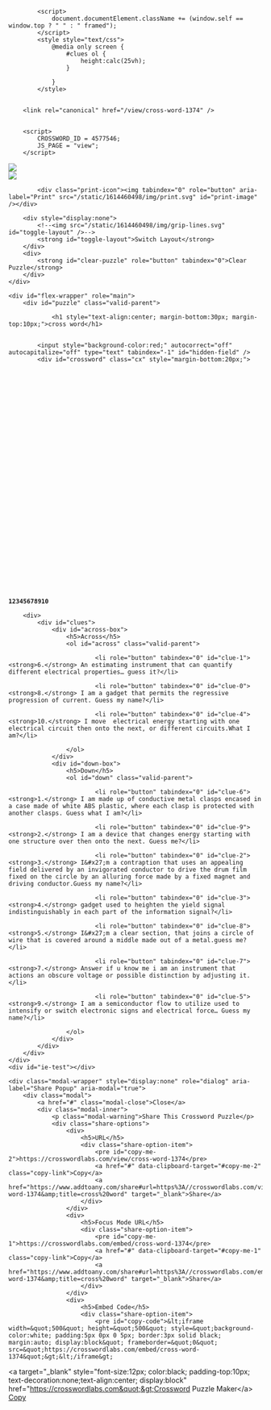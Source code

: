 <!doctype html>
<html lang="en">
    <head>
        <!-- Required meta tags -->
        <meta charset="utf-8">
        <meta name="viewport" content="width=device-width, initial-scale=1, shrink-to-fit=no">
        <title>cross word</title>
        <meta name="description" content="" />

        

<link rel="stylesheet" href="edit.css" type="text/css">


        
            <script>
                document.documentElement.className += (window.self == window.top ? " " : " framed");
            </script>
            <style style="text/css">
                @media only screen {
                    #clues ol {
                        height:calc(25vh);
                    }
                    
                }
            </style>
        

        <link rel="canonical" href="/view/cross-word-1374" />
        

        <script>
            CROSSWORD_ID = 4577546;
            JS_PAGE = "view";
        </script>
</head>

<body>
    
        
<div id="mini-menu" class="" role="menu" aria-label="Puzzle Menu">
    <a id="menu-expander" href="/view/cross-word-1374" onclick="return false"></a>
    <div id="mini-menu-content">
        <div>
            <img src="/static/1614460498/img/search-plus.svg" tabindex="0" id="zoom-in" role="button" aria-label="Zoom in" />
        </div>
        <div>
            <img src="/static/1614460498/img/search-minus.svg" tabindex="0" id="zoom-out" role="button" aria-label="Zoom out" />
        </div>
        
            <div class="print-icon"><img tabindex="0" role="button" aria-label="Print" src="/static/1614460498/img/print.svg" id="print-image" /></div>
        
        <div style="display:none">
            <!--<img src="/static/1614460498/img/grip-lines.svg" id="toggle-layout" />-->
            <strong id="toggle-layout">Switch Layout</strong>
        </div>
        <div>
            <strong id="clear-puzzle" role="button" tabindex="0">Clear Puzzle</strong>
        </div>
    </div>
</div>

    
    <div id="flex-wrapper" role="main">
		<div id="puzzle" class="valid-parent">
            
                <h1 style="text-align:center; margin-bottom:30px; margin-top:10px;">cross word</h1>
            

			<input style="background-color:red;" autocorrect="off" autocapitalize="off" type="text" tabindex="-1" id="hidden-field" />
			<div id="crossword" class="cx" style="margin-bottom:20px;">
				
<svg viewBox="-0.5 -0.5 691 601" preserveAspectRatio="xMidYMin meet" data-height="601.5" data-width="691.5" style="max-height:601.5px; max-width:691.5px" xmlns="http://www.w3.org/2000/svg">

<style type="text/css">

        g rect {        fill:#ffffff;        stroke-width:1;        stroke:#000001;    }

        .cx-c {        font-size:12px;        font-family:monospace;        pointer-events:none;        font-weight:bold;        fill:#000002;        text-anchor:start;    }

        .cx-a {        font-size:22px;        font-family:monospace;        text-anchor:middle;        pointer-events:none;        fill:#000003;    }
    
</style>
<g id="cx-0-20"><rect  x="600" y="0" width="30" height="30" /><text dy="1em"  class="cx-c" x="602.0" y="2.0" >1</text><text dy=".28em"  class="cx-a" x="615.0" y="15.0"></text></g><g id="cx-1-18"><rect  x="540" y="30" width="30" height="30" /><text dy="1em"  class="cx-c" x="542.0" y="32.0" >2</text><text dy=".28em"  class="cx-a" x="555.0" y="45.0"></text></g><g id="cx-1-20"><rect  x="600" y="30" width="30" height="30" /><text dy=".28em"  class="cx-a" x="615.0" y="45.0"></text></g><g id="cx-2-16"><rect  x="480" y="60" width="30" height="30" /><text dy="1em"  class="cx-c" x="482.0" y="62.0" >3</text><text dy=".28em"  class="cx-a" x="495.0" y="75.0"></text></g><g id="cx-2-18"><rect  x="540" y="60" width="30" height="30" /><text dy=".28em"  class="cx-a" x="555.0" y="75.0"></text></g><g id="cx-2-20"><rect  x="600" y="60" width="30" height="30" /><text dy=".28em"  class="cx-a" x="615.0" y="75.0"></text></g><g id="cx-3-10"><rect  x="300" y="90" width="30" height="30" /><text dy="1em"  class="cx-c" x="302.0" y="92.0" >4</text><text dy=".28em"  class="cx-a" x="315.0" y="105.0"></text></g><g id="cx-3-16"><rect  x="480" y="90" width="30" height="30" /><text dy=".28em"  class="cx-a" x="495.0" y="105.0"></text></g><g id="cx-3-18"><rect  x="540" y="90" width="30" height="30" /><text dy=".28em"  class="cx-a" x="555.0" y="105.0"></text></g><g id="cx-3-20"><rect  x="600" y="90" width="30" height="30" /><text dy=".28em"  class="cx-a" x="615.0" y="105.0"></text></g><g id="cx-3-22"><rect  x="660" y="90" width="30" height="30" /><text dy="1em"  class="cx-c" x="662.0" y="92.0" >5</text><text dy=".28em"  class="cx-a" x="675.0" y="105.0"></text></g><g id="cx-4-5"><rect  x="150" y="120" width="30" height="30" /><text dy="1em"  class="cx-c" x="152.0" y="122.0" >6</text><text dy=".28em"  class="cx-a" x="165.0" y="135.0"></text></g><g id="cx-4-6"><rect  x="180" y="120" width="30" height="30" /><text dy=".28em"  class="cx-a" x="195.0" y="135.0"></text></g><g id="cx-4-7"><rect  x="210" y="120" width="30" height="30" /><text dy=".28em"  class="cx-a" x="225.0" y="135.0"></text></g><g id="cx-4-8"><rect  x="240" y="120" width="30" height="30" /><text dy=".28em"  class="cx-a" x="255.0" y="135.0"></text></g><g id="cx-4-9"><rect  x="270" y="120" width="30" height="30" /><text dy=".28em"  class="cx-a" x="285.0" y="135.0"></text></g><g id="cx-4-10"><rect  x="300" y="120" width="30" height="30" /><text dy=".28em"  class="cx-a" x="315.0" y="135.0"></text></g><g id="cx-4-11"><rect  x="330" y="120" width="30" height="30" /><text dy=".28em"  class="cx-a" x="345.0" y="135.0"></text></g><g id="cx-4-12"><rect  x="360" y="120" width="30" height="30" /><text dy=".28em"  class="cx-a" x="375.0" y="135.0"></text></g><g id="cx-4-13"><rect  x="390" y="120" width="30" height="30" /><text dy=".28em"  class="cx-a" x="405.0" y="135.0"></text></g><g id="cx-4-14"><rect  x="420" y="120" width="30" height="30" /><text dy="1em"  class="cx-c" x="422.0" y="122.0" >7</text><text dy=".28em"  class="cx-a" x="435.0" y="135.0"></text></g><g id="cx-4-16"><rect  x="480" y="120" width="30" height="30" /><text dy=".28em"  class="cx-a" x="495.0" y="135.0"></text></g><g id="cx-4-18"><rect  x="540" y="120" width="30" height="30" /><text dy=".28em"  class="cx-a" x="555.0" y="135.0"></text></g><g id="cx-4-20"><rect  x="600" y="120" width="30" height="30" /><text dy=".28em"  class="cx-a" x="615.0" y="135.0"></text></g><g id="cx-4-22"><rect  x="660" y="120" width="30" height="30" /><text dy=".28em"  class="cx-a" x="675.0" y="135.0"></text></g><g id="cx-5-10"><rect  x="300" y="150" width="30" height="30" /><text dy=".28em"  class="cx-a" x="315.0" y="165.0"></text></g><g id="cx-5-14"><rect  x="420" y="150" width="30" height="30" /><text dy=".28em"  class="cx-a" x="435.0" y="165.0"></text></g><g id="cx-5-16"><rect  x="480" y="150" width="30" height="30" /><text dy=".28em"  class="cx-a" x="495.0" y="165.0"></text></g><g id="cx-5-18"><rect  x="540" y="150" width="30" height="30" /><text dy=".28em"  class="cx-a" x="555.0" y="165.0"></text></g><g id="cx-5-20"><rect  x="600" y="150" width="30" height="30" /><text dy=".28em"  class="cx-a" x="615.0" y="165.0"></text></g><g id="cx-5-22"><rect  x="660" y="150" width="30" height="30" /><text dy=".28em"  class="cx-a" x="675.0" y="165.0"></text></g><g id="cx-6-10"><rect  x="300" y="180" width="30" height="30" /><text dy=".28em"  class="cx-a" x="315.0" y="195.0"></text></g><g id="cx-6-13"><rect  x="390" y="180" width="30" height="30" /><text dy="1em"  class="cx-c" x="392.0" y="182.0" >8</text><text dy=".28em"  class="cx-a" x="405.0" y="195.0"></text></g><g id="cx-6-14"><rect  x="420" y="180" width="30" height="30" /><text dy=".28em"  class="cx-a" x="435.0" y="195.0"></text></g><g id="cx-6-15"><rect  x="450" y="180" width="30" height="30" /><text dy=".28em"  class="cx-a" x="465.0" y="195.0"></text></g><g id="cx-6-16"><rect  x="480" y="180" width="30" height="30" /><text dy=".28em"  class="cx-a" x="495.0" y="195.0"></text></g><g id="cx-6-17"><rect  x="510" y="180" width="30" height="30" /><text dy=".28em"  class="cx-a" x="525.0" y="195.0"></text></g><g id="cx-6-18"><rect  x="540" y="180" width="30" height="30" /><text dy=".28em"  class="cx-a" x="555.0" y="195.0"></text></g><g id="cx-6-19"><rect  x="570" y="180" width="30" height="30" /><text dy=".28em"  class="cx-a" x="585.0" y="195.0"></text></g><g id="cx-6-20"><rect  x="600" y="180" width="30" height="30" /><text dy=".28em"  class="cx-a" x="615.0" y="195.0"></text></g><g id="cx-6-21"><rect  x="630" y="180" width="30" height="30" /><text dy=".28em"  class="cx-a" x="645.0" y="195.0"></text></g><g id="cx-6-22"><rect  x="660" y="180" width="30" height="30" /><text dy=".28em"  class="cx-a" x="675.0" y="195.0"></text></g><g id="cx-7-10"><rect  x="300" y="210" width="30" height="30" /><text dy=".28em"  class="cx-a" x="315.0" y="225.0"></text></g><g id="cx-7-14"><rect  x="420" y="210" width="30" height="30" /><text dy=".28em"  class="cx-a" x="435.0" y="225.0"></text></g><g id="cx-7-16"><rect  x="480" y="210" width="30" height="30" /><text dy=".28em"  class="cx-a" x="495.0" y="225.0"></text></g><g id="cx-7-18"><rect  x="540" y="210" width="30" height="30" /><text dy=".28em"  class="cx-a" x="555.0" y="225.0"></text></g><g id="cx-7-20"><rect  x="600" y="210" width="30" height="30" /><text dy=".28em"  class="cx-a" x="615.0" y="225.0"></text></g><g id="cx-7-22"><rect  x="660" y="210" width="30" height="30" /><text dy=".28em"  class="cx-a" x="675.0" y="225.0"></text></g><g id="cx-8-10"><rect  x="300" y="240" width="30" height="30" /><text dy=".28em"  class="cx-a" x="315.0" y="255.0"></text></g><g id="cx-8-14"><rect  x="420" y="240" width="30" height="30" /><text dy=".28em"  class="cx-a" x="435.0" y="255.0"></text></g><g id="cx-8-18"><rect  x="540" y="240" width="30" height="30" /><text dy=".28em"  class="cx-a" x="555.0" y="255.0"></text></g><g id="cx-8-20"><rect  x="600" y="240" width="30" height="30" /><text dy=".28em"  class="cx-a" x="615.0" y="255.0"></text></g><g id="cx-8-22"><rect  x="660" y="240" width="30" height="30" /><text dy=".28em"  class="cx-a" x="675.0" y="255.0"></text></g><g id="cx-9-10"><rect  x="300" y="270" width="30" height="30" /><text dy=".28em"  class="cx-a" x="315.0" y="285.0"></text></g><g id="cx-9-14"><rect  x="420" y="270" width="30" height="30" /><text dy=".28em"  class="cx-a" x="435.0" y="285.0"></text></g><g id="cx-9-18"><rect  x="540" y="270" width="30" height="30" /><text dy=".28em"  class="cx-a" x="555.0" y="285.0"></text></g><g id="cx-9-20"><rect  x="600" y="270" width="30" height="30" /><text dy=".28em"  class="cx-a" x="615.0" y="285.0"></text></g><g id="cx-9-22"><rect  x="660" y="270" width="30" height="30" /><text dy=".28em"  class="cx-a" x="675.0" y="285.0"></text></g><g id="cx-10-1"><rect  x="30" y="300" width="30" height="30" /><text dy="1em"  class="cx-c" x="32.0" y="302.0" >9</text><text dy=".28em"  class="cx-a" x="45.0" y="315.0"></text></g><g id="cx-10-10"><rect  x="300" y="300" width="30" height="30" /><text dy=".28em"  class="cx-a" x="315.0" y="315.0"></text></g><g id="cx-10-14"><rect  x="420" y="300" width="30" height="30" /><text dy=".28em"  class="cx-a" x="435.0" y="315.0"></text></g><g id="cx-10-18"><rect  x="540" y="300" width="30" height="30" /><text dy=".28em"  class="cx-a" x="555.0" y="315.0"></text></g><g id="cx-10-22"><rect  x="660" y="300" width="30" height="30" /><text dy=".28em"  class="cx-a" x="675.0" y="315.0"></text></g><g id="cx-11-0"><rect  x="0" y="330" width="30" height="30" /><text dy="1em"  class="cx-c" x="2.0" y="332.0" >10</text><text dy=".28em"  class="cx-a" x="15.0" y="345.0"></text></g><g id="cx-11-1"><rect  x="30" y="330" width="30" height="30" /><text dy=".28em"  class="cx-a" x="45.0" y="345.0"></text></g><g id="cx-11-2"><rect  x="60" y="330" width="30" height="30" /><text dy=".28em"  class="cx-a" x="75.0" y="345.0"></text></g><g id="cx-11-3"><rect  x="90" y="330" width="30" height="30" /><text dy=".28em"  class="cx-a" x="105.0" y="345.0"></text></g><g id="cx-11-4"><rect  x="120" y="330" width="30" height="30" /><text dy=".28em"  class="cx-a" x="135.0" y="345.0"></text></g><g id="cx-11-5"><rect  x="150" y="330" width="30" height="30" /><text dy=".28em"  class="cx-a" x="165.0" y="345.0"></text></g><g id="cx-11-6"><rect  x="180" y="330" width="30" height="30" /><text dy=".28em"  class="cx-a" x="195.0" y="345.0"></text></g><g id="cx-11-7"><rect  x="210" y="330" width="30" height="30" /><text dy=".28em"  class="cx-a" x="225.0" y="345.0"></text></g><g id="cx-11-8"><rect  x="240" y="330" width="30" height="30" /><text dy=".28em"  class="cx-a" x="255.0" y="345.0"></text></g><g id="cx-11-9"><rect  x="270" y="330" width="30" height="30" /><text dy=".28em"  class="cx-a" x="285.0" y="345.0"></text></g><g id="cx-11-10"><rect  x="300" y="330" width="30" height="30" /><text dy=".28em"  class="cx-a" x="315.0" y="345.0"></text></g><g id="cx-11-14"><rect  x="420" y="330" width="30" height="30" /><text dy=".28em"  class="cx-a" x="435.0" y="345.0"></text></g><g id="cx-12-1"><rect  x="30" y="360" width="30" height="30" /><text dy=".28em"  class="cx-a" x="45.0" y="375.0"></text></g><g id="cx-12-10"><rect  x="300" y="360" width="30" height="30" /><text dy=".28em"  class="cx-a" x="315.0" y="375.0"></text></g><g id="cx-13-1"><rect  x="30" y="390" width="30" height="30" /><text dy=".28em"  class="cx-a" x="45.0" y="405.0"></text></g><g id="cx-14-1"><rect  x="30" y="420" width="30" height="30" /><text dy=".28em"  class="cx-a" x="45.0" y="435.0"></text></g><g id="cx-15-1"><rect  x="30" y="450" width="30" height="30" /><text dy=".28em"  class="cx-a" x="45.0" y="465.0"></text></g><g id="cx-16-1"><rect  x="30" y="480" width="30" height="30" /><text dy=".28em"  class="cx-a" x="45.0" y="495.0"></text></g><g id="cx-17-1"><rect  x="30" y="510" width="30" height="30" /><text dy=".28em"  class="cx-a" x="45.0" y="525.0"></text></g><g id="cx-18-1"><rect  x="30" y="540" width="30" height="30" /><text dy=".28em"  class="cx-a" x="45.0" y="555.0"></text></g><g id="cx-19-1"><rect  x="30" y="570" width="30" height="30" /><text dy=".28em"  class="cx-a" x="45.0" y="585.0"></text></g></svg>
			</div>
		</div>


        <div>
            <div id="clues">
                <div id="across-box">
                    <h5>Across</h5>
                    <ol id="across" class="valid-parent">
                        
                            <li role="button" tabindex="0" id="clue-1"><strong>6.</strong> An estimating instrument that can quantify different electrical properties… guess it?</li>
                        
                            <li role="button" tabindex="0" id="clue-0"><strong>8.</strong> I am a gadget that permits the regressive progression of current. Guess my name?</li>
                        
                            <li role="button" tabindex="0" id="clue-4"><strong>10.</strong> I move  electrical energy starting with one electrical circuit then onto the next, or different circuits.What I am?</li>
                        
                    </ol>
                </div>
                <div id="down-box">
                    <h5>Down</h5>
                    <ol id="down" class="valid-parent">
                        
                            <li role="button" tabindex="0" id="clue-6"><strong>1.</strong> I am made up of conductive metal clasps encased in a case made of white ABS plastic, where each clasp is protected with another clasps. Guess what I am?</li>            
                        
                            <li role="button" tabindex="0" id="clue-9"><strong>2.</strong> I am a device that changes energy starting with one structure over then onto the next. Guess me?</li>            
                        
                            <li role="button" tabindex="0" id="clue-2"><strong>3.</strong> I&#x27;m a contraption that uses an appealing field delivered by an invigorated conductor to drive the drum film fixed on the circle by an alluring force made by a fixed magnet and driving conductor.Guess my name?</li>            
                        
                            <li role="button" tabindex="0" id="clue-3"><strong>4.</strong> gadget used to heighten the yield signal indistinguishably in each part of the information signal?</li>            
                        
                            <li role="button" tabindex="0" id="clue-8"><strong>5.</strong> I&#x27;m a clear section, that joins a circle of wire that is covered around a middle made out of a metal.guess me?</li>            
                        
                            <li role="button" tabindex="0" id="clue-7"><strong>7.</strong> Answer if u know me i am an instrument that actions an obscure voltage or possible distinction by adjusting it.</li>            
                        
                            <li role="button" tabindex="0" id="clue-5"><strong>9.</strong> I am a semiconductor flow to utilize used to intensify or switch electronic signs and electrical force… Guess my name?</li>            
                        
                    </ol>
                </div>
            </div>
        </div>
	</div>
    <div id="ie-test"></div>

    <div class="modal-wrapper" style="display:none" role="dialog" aria-label="Share Popup" aria-modal="true">
        <div class="modal">
            <a href="#" class="modal-close">Close</a>
            <div class="modal-inner">
                <p class="modal-warning">Share This Crossword Puzzle</p>
                <div class="share-options">
                    <div>
                        <h5>URL</h5>
                        <div class="share-option-item">
                            <pre id="copy-me-2">https://crosswordlabs.com/view/cross-word-1374</pre>
                            <a href="#" data-clipboard-target="#copy-me-2" class="copy-link">Copy</a>
                            <a href="https://www.addtoany.com/share#url=https%3A//crosswordlabs.com/view/cross-word-1374&amp;title=cross%20word" target="_blank">Share</a>
                        </div>
                    </div>
                    <div>
                        <h5>Focus Mode URL</h5>
                        <div class="share-option-item">
                            <pre id="copy-me-1">https://crosswordlabs.com/embed/cross-word-1374</pre>
                            <a href="#" data-clipboard-target="#copy-me-1" class="copy-link">Copy</a>
                            <a href="https://www.addtoany.com/share#url=https%3A//crosswordlabs.com/embed/cross-word-1374&amp;title=cross%20word" target="_blank">Share</a>
                        </div>
                    </div>
                    <div>
                        <h5>Embed Code</h5>
                        <div class="share-option-item">
                            <pre id="copy-code">&lt;iframe width=&quot;500&quot; height=&quot;500&quot; style=&quot;background-color:white; padding:5px 0px 0 5px; border:3px solid black; margin:auto; display:block&quot; frameborder=&quot;0&quot; src=&quot;https://crosswordlabs.com/embed/cross-word-1374&quot;&gt;&lt;/iframe&gt;
&lt;a target=&quot;_blank&quot; style=&quot;font-size:12px; color:black; padding-top:10px; text-decoration:none;text-align:center; display:block&quot; href=&quot;https://crosswordlabs.com&quot;&gt;Crossword Puzzle Maker&lt;/a&gt;</pre>
                            <a href="#" data-clipboard-target="#copy-code" class="copy-link">Copy</a>
                        </div>
                    </div>
                </div>
            </div>
        </div>
    </div>

    

<script src="cs.js"></script>


<script type="text/javascript">
var IS_IE = (getComputedStyle(document.getElementById("ie-test")).getPropertyValue("font-size")) == "10px";
if(IS_IE){
    var svg = $('.cx svg')
    var height = svg.attr("data-height");
    var width = svg.attr("data-width");
    svg.css({
        width: width,
        height: height,
        overflow: "hidden" /* stupid ie */
    });

}
var grid = 	[[null, null, null, null, null, null, null, null, null, null, null, null, null, null, null, null, null, null, null, null, {"down": {"index": 6, "is_start_of_word": true}, "char": "b", "across": null}, null, null], [null, null, null, null, null, null, null, null, null, null, null, null, null, null, null, null, null, null, {"down": {"index": 9, "is_start_of_word": true}, "char": "t", "across": null}, null, {"down": {"index": 6, "is_start_of_word": false}, "char": "r", "across": null}, null, null], [null, null, null, null, null, null, null, null, null, null, null, null, null, null, null, null, {"down": {"index": 2, "is_start_of_word": true}, "char": "b", "across": null}, null, {"down": {"index": 9, "is_start_of_word": false}, "char": "r", "across": null}, null, {"down": {"index": 6, "is_start_of_word": false}, "char": "e", "across": null}, null, null], [null, null, null, null, null, null, null, null, null, null, {"down": {"index": 3, "is_start_of_word": true}, "char": "a", "across": null}, null, null, null, null, null, {"down": {"index": 2, "is_start_of_word": false}, "char": "u", "across": null}, null, {"down": {"index": 9, "is_start_of_word": false}, "char": "a", "across": null}, null, {"down": {"index": 6, "is_start_of_word": false}, "char": "a", "across": null}, null, {"down": {"index": 8, "is_start_of_word": true}, "char": "s", "across": null}], [null, null, null, null, null, {"across": {"index": 1, "is_start_of_word": true}, "char": "m", "down": null}, {"across": {"index": 1, "is_start_of_word": false}, "char": "u", "down": null}, {"across": {"index": 1, "is_start_of_word": false}, "char": "l", "down": null}, {"across": {"index": 1, "is_start_of_word": false}, "char": "t", "down": null}, {"across": {"index": 1, "is_start_of_word": false}, "char": "i", "down": null}, {"down": {"index": 3, "is_start_of_word": false}, "char": "m", "across": {"index": 1, "is_start_of_word": false}}, {"across": {"index": 1, "is_start_of_word": false}, "char": "e", "down": null}, {"across": {"index": 1, "is_start_of_word": false}, "char": "t", "down": null}, {"across": {"index": 1, "is_start_of_word": false}, "char": "e", "down": null}, {"across": {"index": 1, "is_start_of_word": false}, "char": "r", "down": {"index": 7, "is_start_of_word": true}}, null, {"down": {"index": 2, "is_start_of_word": false}, "char": "z", "across": null}, null, {"down": {"index": 9, "is_start_of_word": false}, "char": "n", "across": null}, null, {"down": {"index": 6, "is_start_of_word": false}, "char": "d", "across": null}, null, {"down": {"index": 8, "is_start_of_word": false}, "char": "o", "across": null}], [null, null, null, null, null, null, null, null, null, null, {"down": {"index": 3, "is_start_of_word": false}, "char": "p", "across": null}, null, null, null, {"down": {"index": 7, "is_start_of_word": false}, "char": "h", "across": null}, null, {"down": {"index": 2, "is_start_of_word": false}, "char": "z", "across": null}, null, {"down": {"index": 9, "is_start_of_word": false}, "char": "s", "across": null}, null, {"down": {"index": 6, "is_start_of_word": false}, "char": "b", "across": null}, null, {"down": {"index": 8, "is_start_of_word": false}, "char": "l", "across": null}], [null, null, null, null, null, null, null, null, null, null, {"down": {"index": 3, "is_start_of_word": false}, "char": "l", "across": null}, null, null, {"across": {"index": 0, "is_start_of_word": true}, "char": "z", "down": null}, {"down": {"index": 7, "is_start_of_word": false}, "char": "e", "across": {"index": 0, "is_start_of_word": false}}, {"across": {"index": 0, "is_start_of_word": false}, "char": "n", "down": null}, {"down": {"index": 2, "is_start_of_word": false}, "char": "e", "across": {"index": 0, "is_start_of_word": false}}, {"across": {"index": 0, "is_start_of_word": false}, "char": "r", "down": null}, {"down": {"index": 9, "is_start_of_word": false}, "char": "d", "across": {"index": 0, "is_start_of_word": false}}, {"across": {"index": 0, "is_start_of_word": false}, "char": "i", "down": null}, {"down": {"index": 6, "is_start_of_word": false}, "char": "o", "across": {"index": 0, "is_start_of_word": false}}, {"across": {"index": 0, "is_start_of_word": false}, "char": "d", "down": null}, {"down": {"index": 8, "is_start_of_word": false}, "char": "e", "across": {"index": 0, "is_start_of_word": false}}], [null, null, null, null, null, null, null, null, null, null, {"down": {"index": 3, "is_start_of_word": false}, "char": "i", "across": null}, null, null, null, {"down": {"index": 7, "is_start_of_word": false}, "char": "o", "across": null}, null, {"down": {"index": 2, "is_start_of_word": false}, "char": "r", "across": null}, null, {"down": {"index": 9, "is_start_of_word": false}, "char": "u", "across": null}, null, {"down": {"index": 6, "is_start_of_word": false}, "char": "a", "across": null}, null, {"down": {"index": 8, "is_start_of_word": false}, "char": "n", "across": null}], [null, null, null, null, null, null, null, null, null, null, {"down": {"index": 3, "is_start_of_word": false}, "char": "f", "across": null}, null, null, null, {"down": {"index": 7, "is_start_of_word": false}, "char": "s", "across": null}, null, null, null, {"down": {"index": 9, "is_start_of_word": false}, "char": "c", "across": null}, null, {"down": {"index": 6, "is_start_of_word": false}, "char": "r", "across": null}, null, {"down": {"index": 8, "is_start_of_word": false}, "char": "o", "across": null}], [null, null, null, null, null, null, null, null, null, null, {"down": {"index": 3, "is_start_of_word": false}, "char": "i", "across": null}, null, null, null, {"down": {"index": 7, "is_start_of_word": false}, "char": "t", "across": null}, null, null, null, {"down": {"index": 9, "is_start_of_word": false}, "char": "e", "across": null}, null, {"down": {"index": 6, "is_start_of_word": false}, "char": "d", "across": null}, null, {"down": {"index": 8, "is_start_of_word": false}, "char": "i", "across": null}], [null, {"down": {"index": 5, "is_start_of_word": true}, "char": "t", "across": null}, null, null, null, null, null, null, null, null, {"down": {"index": 3, "is_start_of_word": false}, "char": "e", "across": null}, null, null, null, {"down": {"index": 7, "is_start_of_word": false}, "char": "a", "across": null}, null, null, null, {"down": {"index": 9, "is_start_of_word": false}, "char": "r", "across": null}, null, null, null, {"down": {"index": 8, "is_start_of_word": false}, "char": "d", "across": null}], [{"across": {"index": 4, "is_start_of_word": true}, "char": "t", "down": null}, {"down": {"index": 5, "is_start_of_word": false}, "char": "r", "across": {"index": 4, "is_start_of_word": false}}, {"across": {"index": 4, "is_start_of_word": false}, "char": "a", "down": null}, {"across": {"index": 4, "is_start_of_word": false}, "char": "n", "down": null}, {"across": {"index": 4, "is_start_of_word": false}, "char": "s", "down": null}, {"across": {"index": 4, "is_start_of_word": false}, "char": "f", "down": null}, {"across": {"index": 4, "is_start_of_word": false}, "char": "o", "down": null}, {"across": {"index": 4, "is_start_of_word": false}, "char": "r", "down": null}, {"across": {"index": 4, "is_start_of_word": false}, "char": "m", "down": null}, {"across": {"index": 4, "is_start_of_word": false}, "char": "e", "down": null}, {"down": {"index": 3, "is_start_of_word": false}, "char": "r", "across": {"index": 4, "is_start_of_word": false}}, null, null, null, {"down": {"index": 7, "is_start_of_word": false}, "char": "t", "across": null}, null, null, null, null, null, null, null, null], [null, {"down": {"index": 5, "is_start_of_word": false}, "char": "a", "across": null}, null, null, null, null, null, null, null, null, {"down": {"index": 3, "is_start_of_word": false}, "char": "s", "across": null}, null, null, null, null, null, null, null, null, null, null, null, null], [null, {"down": {"index": 5, "is_start_of_word": false}, "char": "n", "across": null}, null, null, null, null, null, null, null, null, null, null, null, null, null, null, null, null, null, null, null, null, null], [null, {"down": {"index": 5, "is_start_of_word": false}, "char": "s", "across": null}, null, null, null, null, null, null, null, null, null, null, null, null, null, null, null, null, null, null, null, null, null], [null, {"down": {"index": 5, "is_start_of_word": false}, "char": "i", "across": null}, null, null, null, null, null, null, null, null, null, null, null, null, null, null, null, null, null, null, null, null, null], [null, {"down": {"index": 5, "is_start_of_word": false}, "char": "s", "across": null}, null, null, null, null, null, null, null, null, null, null, null, null, null, null, null, null, null, null, null, null, null], [null, {"down": {"index": 5, "is_start_of_word": false}, "char": "t", "across": null}, null, null, null, null, null, null, null, null, null, null, null, null, null, null, null, null, null, null, null, null, null], [null, {"down": {"index": 5, "is_start_of_word": false}, "char": "o", "across": null}, null, null, null, null, null, null, null, null, null, null, null, null, null, null, null, null, null, null, null, null, null], [null, {"down": {"index": 5, "is_start_of_word": false}, "char": "r", "across": null}, null, null, null, null, null, null, null, null, null, null, null, null, null, null, null, null, null, null, null, null, null]];
var index_to_row_column = [];
var index_to_direction = {}
for(var r = 0; r < grid.length; r++){
	for(var c = 0; c < grid[r].length; c++){
		var cell = grid[r][c];
		if(cell == null) continue;
        if(cell['across'] && cell['across']['is_start_of_word']){
			index_to_row_column[cell['across']['index']] = {"row" : r, "col" : c};
            index_to_direction[cell['across']['index']] = "across"
        }

        if(cell['down'] && cell['down']['is_start_of_word']){
			index_to_row_column[cell['down']['index']] = {"row" : r, "col" : c};			
            index_to_direction[cell['down']['index']] = "down"
        }
	}
}


</script>
<script type="text/javascript">

  var _gaq = _gaq || [];
  _gaq.push(['_setAccount', 'UA-6553843-10']);
  _gaq.push(['_trackPageview']);

  (function() {
    var ga = document.createElement('script'); ga.type = 'text/javascript'; ga.async = true;
    ga.src = ('https:' == document.location.protocol ? 'https://ssl' : 'http://www') + '.google-analytics.com/ga.js';
    var s = document.getElementsByTagName('script')[0]; s.parentNode.insertBefore(ga, s);
  })();

</script>

</body>
</html>
